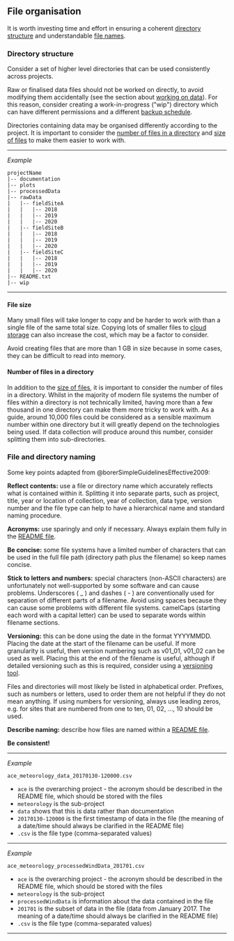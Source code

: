 
## File organisation

It is worth investing time and effort in ensuring a coherent [directory structure](#directory-structure) and understandable [file names](#file-and-directory-naming).

### Directory structure

Consider a set of higher level directories that can be used consistently across projects. 

Raw or finalised data files should not be worked on directly, to avoid modifying them accidentally (see the section about [working on data](#working-on-your-data)). For this reason, consider creating a work-in-progress ("wip") directory which can have different permissions and a different [backup schedule](#data-backup). 

Directories containing data may be organised differently according to the project. It is important to consider the [number of files in a directory](#number-of-files-in-a-directory) and [size of files](#file-size) to make them easier to work with.

***
_Example_

~~~
projectName
|-- documentation
|-- plots
|-- processedData
|-- rawData
|   |-- fieldSiteA
|   |   |-- 2018
|   |   |-- 2019
|   |   |-- 2020
|   |-- fieldSiteB
|   |   |-- 2018
|   |   |-- 2019
|   |   |-- 2020
|   |-- fieldSiteC
|   |   |-- 2018
|   |   |-- 2019
|   |   |-- 2020
|-- README.txt
|-- wip
~~~

***

#### File size

Many small files will take longer to copy and be harder to work with than a single file of the same total size. Copying lots of smaller files to [cloud storage](#cloud-storage) can also increase the cost, which may be a factor to consider. 

Avoid creating files that are more than 1 GB in size because in some cases, they can be difficult to read into memory. 

#### Number of files in a directory

In addition to the [size of files](#file-size), it is important to consider the number of files in a directory. Whilst in the majority of modern file systems the number of files within a directory is not technically limited, having more than a few thousand in one directory can make them more tricky to work with. As a guide, around 10,000 files could be considered as a sensible maximum number within one directory but it will greatly depend on the technologies being used. If data collection will produce around this number, consider splitting them into sub-directories. 

### File and directory naming

Some key points adapted from @borerSimpleGuidelinesEffective2009:

**Reflect contents:** use a file or directory name which accurately reflects what is contained within it. Splitting it into separate parts, such as project, title, year or location of collection, year of collection, data type, version number and the file type can help to have a hierarchical name and standard naming procedure. 

**Acronyms:** use sparingly and only if necessary. Always explain them fully in the [README file](#readme.txt).

**Be concise:** some file systems have a limited number of characters that can be used in the full file path (directory path plus the filename) so keep names concise.

**Stick to letters and numbers:** special characters (non-ASCII characters) are unfortunately not well-supported by some software and can cause problems. Underscores ( _ ) and dashes ( - ) are conventionally used for separation of different parts of a filename. Avoid using spaces because they can cause some problems with different file systems.  camelCaps (starting each word with a capital letter) can be used to separate words within filename sections. 

**Versioning:** this can be done using the date in the format YYYYMMDD. Placing the date at the start of the filename can be useful. If more granularity is useful, then version numbering such as v01_01, v01_02 can be used as well. Placing this at the end of the filename is useful, although if detailed versioning such as this is required, consider using a [versioning tool](#versions-of-files).

Files and directories will most likely be listed in alphabetical order. Prefixes, such as numbers or letters, used to order them are not helpful if they do not mean anything. If using numbers for versioning, always use leading zeros, e.g. for sites that are numbered from one to ten, 01, 02, ..., 10 should be used. 

**Describe naming:** describe how files are named within a [README file](#readme.txt).

**Be consistent!**

***

_Example_
```
ace_meteorology_data_20170130-120000.csv
```	

* ```ace``` is the overarching project - the acronym should be described in the README file, which should be stored with the files
* ```meteorology``` is the sub-project
* ```data``` shows that this is data rather than documentation
* ```20170130-120000``` is the first timestamp of data in the file (the meaning of a date/time should always be clarified in the README file)
* ```.csv``` is the file type (comma-separated values)	

***

_Example_
```
ace_meteorology_processedWindData_201701.csv
```

* ```ace``` is the overarching project - the acronym should be described in the README file, which should be stored with the files
* ```meteorology``` is the sub-project
* ```processedWindData``` is information about the data contained in the file
* ```201701``` is the subset of data in the file (data from January 2017. The meaning of a date/time should always be clarified in the README file)
* ```.csv``` is the file type (comma-separated values)

***